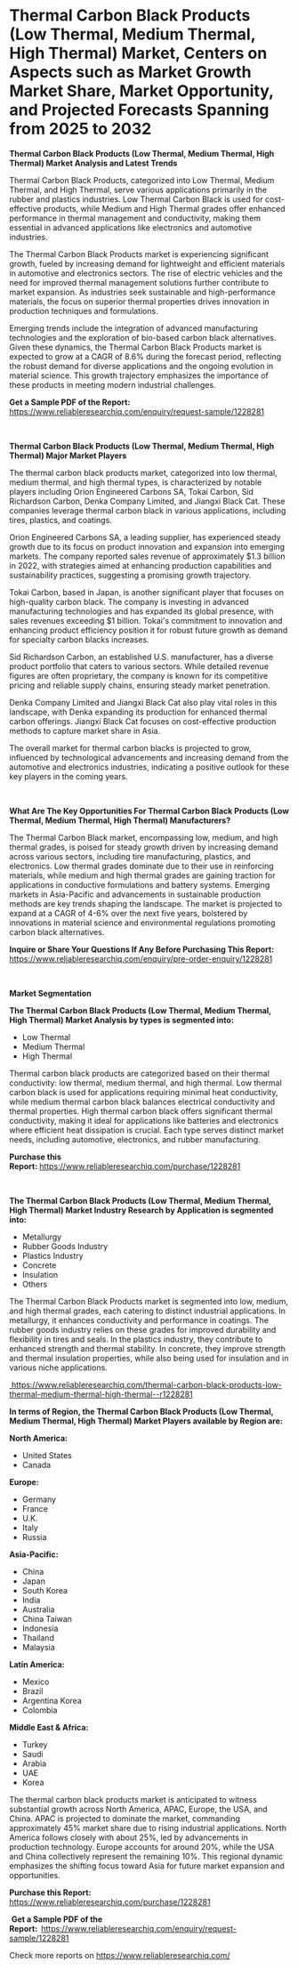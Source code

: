 <p><h1>Thermal Carbon Black Products (Low Thermal, Medium Thermal, High Thermal) Market, Centers on Aspects such as Market Growth Market Share, Market Opportunity, and Projected Forecasts Spanning from 2025 to 2032</h1></p><p><strong>Thermal Carbon Black Products (Low Thermal, Medium Thermal, High Thermal) Market Analysis and Latest Trends</strong></p>
<p><p>Thermal Carbon Black Products, categorized into Low Thermal, Medium Thermal, and High Thermal, serve various applications primarily in the rubber and plastics industries. Low Thermal Carbon Black is used for cost-effective products, while Medium and High Thermal grades offer enhanced performance in thermal management and conductivity, making them essential in advanced applications like electronics and automotive industries.</p><p>The Thermal Carbon Black Products market is experiencing significant growth, fueled by increasing demand for lightweight and efficient materials in automotive and electronics sectors. The rise of electric vehicles and the need for improved thermal management solutions further contribute to market expansion. As industries seek sustainable and high-performance materials, the focus on superior thermal properties drives innovation in production techniques and formulations.</p><p>Emerging trends include the integration of advanced manufacturing technologies and the exploration of bio-based carbon black alternatives. Given these dynamics, the Thermal Carbon Black Products market is expected to grow at a CAGR of 8.6% during the forecast period, reflecting the robust demand for diverse applications and the ongoing evolution in material science. This growth trajectory emphasizes the importance of these products in meeting modern industrial challenges.</p></p>
<p><strong>Get a Sample PDF of the Report:&nbsp;</strong> <a href="https://www.reliableresearchiq.com/enquiry/request-sample/1228281?utm_campaign=120&utm_medium=2&utm_source=Github&utm_content=ia&utm_term=02022025&utm_id=thermal-carbon-black-products-low-thermal-medium-thermal-high-thermal">https://www.reliableresearchiq.com/enquiry/request-sample/1228281</a></p>
<p>&nbsp;</p>
<p><strong>Thermal Carbon Black Products (Low Thermal, Medium Thermal, High Thermal) Major Market Players</strong></p>
<p><p>The thermal carbon black products market, categorized into low thermal, medium thermal, and high thermal types, is characterized by notable players including Orion Engineered Carbons SA, Tokai Carbon, Sid Richardson Carbon, Denka Company Limited, and Jiangxi Black Cat. These companies leverage thermal carbon black in various applications, including tires, plastics, and coatings.</p><p>Orion Engineered Carbons SA, a leading supplier, has experienced steady growth due to its focus on product innovation and expansion into emerging markets. The company reported sales revenue of approximately $1.3 billion in 2022, with strategies aimed at enhancing production capabilities and sustainability practices, suggesting a promising growth trajectory.</p><p>Tokai Carbon, based in Japan, is another significant player that focuses on high-quality carbon black. The company is investing in advanced manufacturing technologies and has expanded its global presence, with sales revenues exceeding $1 billion. Tokai's commitment to innovation and enhancing product efficiency position it for robust future growth as demand for specialty carbon blacks increases.</p><p>Sid Richardson Carbon, an established U.S. manufacturer, has a diverse product portfolio that caters to various sectors. While detailed revenue figures are often proprietary, the company is known for its competitive pricing and reliable supply chains, ensuring steady market penetration.</p><p>Denka Company Limited and Jiangxi Black Cat also play vital roles in this landscape, with Denka expanding its production for enhanced thermal carbon offerings. Jiangxi Black Cat focuses on cost-effective production methods to capture market share in Asia.</p><p>The overall market for thermal carbon blacks is projected to grow, influenced by technological advancements and increasing demand from the automotive and electronics industries, indicating a positive outlook for these key players in the coming years.</p></p>
<p>&nbsp;</p>
<p><strong>What Are The Key Opportunities For Thermal Carbon Black Products (Low Thermal, Medium Thermal, High Thermal) Manufacturers?</strong></p>
<p><p>The Thermal Carbon Black market, encompassing low, medium, and high thermal grades, is poised for steady growth driven by increasing demand across various sectors, including tire manufacturing, plastics, and electronics. Low thermal grades dominate due to their use in reinforcing materials, while medium and high thermal grades are gaining traction for applications in conductive formulations and battery systems. Emerging markets in Asia-Pacific and advancements in sustainable production methods are key trends shaping the landscape. The market is projected to expand at a CAGR of 4-6% over the next five years, bolstered by innovations in material science and environmental regulations promoting carbon black alternatives.</p></p>
<p><strong>Inquire or Share Your Questions If Any Before Purchasing This Report:</strong> <a href="https://www.reliableresearchiq.com/enquiry/pre-order-enquiry/1228281?utm_campaign=120&utm_medium=2&utm_source=Github&utm_content=ia&utm_term=02022025&utm_id=thermal-carbon-black-products-low-thermal-medium-thermal-high-thermal">https://www.reliableresearchiq.com/enquiry/pre-order-enquiry/1228281</a></p>
<p>&nbsp;</p>
<p><strong>Market Segmentation</strong></p>
<p><strong>The Thermal Carbon Black Products (Low Thermal, Medium Thermal, High Thermal) Market Analysis by types is segmented into:</strong></p>
<p><ul><li>Low Thermal</li><li>Medium Thermal</li><li>High Thermal</li></ul></p>
<p><p>Thermal carbon black products are categorized based on their thermal conductivity: low thermal, medium thermal, and high thermal. Low thermal carbon black is used for applications requiring minimal heat conductivity, while medium thermal carbon black balances electrical conductivity and thermal properties. High thermal carbon black offers significant thermal conductivity, making it ideal for applications like batteries and electronics where efficient heat dissipation is crucial. Each type serves distinct market needs, including automotive, electronics, and rubber manufacturing.</p></p>
<p><strong>Purchase this Report:&nbsp;</strong><a href="https://www.reliableresearchiq.com/purchase/1228281?utm_campaign=120&utm_medium=2&utm_source=Github&utm_content=ia&utm_term=02022025&utm_id=thermal-carbon-black-products-low-thermal-medium-thermal-high-thermal">https://www.reliableresearchiq.com/purchase/1228281</a></p>
<p>&nbsp;</p>
<p><strong>The Thermal Carbon Black Products (Low Thermal, Medium Thermal, High Thermal) Market Industry Research by Application is segmented into:</strong></p>
<p><ul><li>Metallurgy</li><li>Rubber Goods Industry</li><li>Plastics Industry</li><li>Concrete</li><li>Insulation</li><li>Others</li></ul></p>
<p><p>The Thermal Carbon Black Products market is segmented into low, medium, and high thermal grades, each catering to distinct industrial applications. In metallurgy, it enhances conductivity and performance in coatings. The rubber goods industry relies on these grades for improved durability and flexibility in tires and seals. In the plastics industry, they contribute to enhanced strength and thermal stability. In concrete, they improve strength and thermal insulation properties, while also being used for insulation and in various niche applications.</p></p>
<p><a href="https://www.reliableresearchiq.com/thermal-carbon-black-products-low-thermal-medium-thermal-high-thermal--r1228281?utm_campaign=120&utm_medium=2&utm_source=Github&utm_content=ia&utm_term=02022025&utm_id=thermal-carbon-black-products-low-thermal-medium-thermal-high-thermal">&nbsp;https://www.reliableresearchiq.com/thermal-carbon-black-products-low-thermal-medium-thermal-high-thermal--r1228281</a></p>
<p><strong>In terms of Region, the Thermal Carbon Black Products (Low Thermal, Medium Thermal, High Thermal) Market Players available by Region are:</strong></p>
<p>
    <p> <strong> North America: </strong>
        <ul>
            <li>United States</li>
            <li>Canada</li>
        </ul>
        </p> 
    <p> <strong> Europe: </strong>
        <ul>
            <li>Germany</li>
            <li>France</li>
            <li>U.K.</li>
            <li>Italy</li>
            <li>Russia</li>
        </ul>
        </p> 
    <p> <strong> Asia-Pacific: </strong>
        <ul>
            <li>China</li>
            <li>Japan</li>
            <li>South Korea</li>
            <li>India</li>
            <li>Australia</li>
            <li>China Taiwan</li>
            <li>Indonesia</li>
            <li>Thailand</li>
            <li>Malaysia</li>
        </ul>
        </p> 
    <p> <strong> Latin America: </strong>
        <ul>
            <li>Mexico</li>
            <li>Brazil</li>
            <li>Argentina Korea</li>
            <li>Colombia</li>
        </ul>
        </p> 
    <p> <strong> Middle East & Africa: </strong>
        <ul>
            <li>Turkey</li>
            <li>Saudi</li>
            <li>Arabia</li>
            <li>UAE</li>
            <li>Korea</li>
        </ul>
    </p>
    </p>
<p><p>The thermal carbon black products market is anticipated to witness substantial growth across North America, APAC, Europe, the USA, and China. APAC is projected to dominate the market, commanding approximately 45% market share due to rising industrial applications. North America follows closely with about 25%, led by advancements in production technology. Europe accounts for around 20%, while the USA and China collectively represent the remaining 10%. This regional dynamic emphasizes the shifting focus toward Asia for future market expansion and opportunities.</p></p>
<p><strong>Purchase this Report: </strong><a href="https://www.reliableresearchiq.com/purchase/1228281?utm_campaign=120&utm_medium=2&utm_source=Github&utm_content=ia&utm_term=02022025&utm_id=thermal-carbon-black-products-low-thermal-medium-thermal-high-thermal">https://www.reliableresearchiq.com/purchase/1228281</a></p>
<p>&nbsp;<strong>Get a Sample PDF of the Report:&nbsp;&nbsp;</strong><a href="https://www.reliableresearchiq.com/enquiry/request-sample/1228281?utm_campaign=120&utm_medium=2&utm_source=Github&utm_content=ia&utm_term=02022025&utm_id=thermal-carbon-black-products-low-thermal-medium-thermal-high-thermal">https://www.reliableresearchiq.com/enquiry/request-sample/1228281</a></p>
<p><strong></strong></p>
<p>Check more reports on <a href="https://www.reliableresearchiq.com/?utm_campaign=120&utm_medium=2&utm_source=Github&utm_content=ia&utm_term=02022025&utm_id=thermal-carbon-black-products-low-thermal-medium-thermal-high-thermal">https://www.reliableresearchiq.com/</a></p>